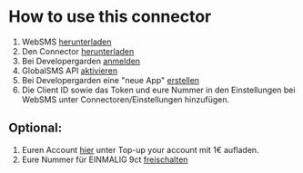 # How to use this connector
1. WebSMS [herunterladen](https://play.google.com/store/apps/details?id=de.ub0r.android.websms)
2. Den Connector [herunterladen](https://play.google.com/store/apps/details?id=de.ph1b.dgard)
3. Bei Developergarden [anmelden](https://www.developergarden.com)
4. GlobalSMS API [aktivieren](https://www.developergarden.com/de/mein-konto/api-verwaltung/)
6. Bei Developergarden eine "neue App" [erstellen](https://www.developergarden.com/de/mein-konto/applikationsverwaltung/)
7. Die Client ID sowie das Token und eure Nummer in den Einstellungen bei WebSMS unter Connectoren/Einstellungen hinzufügen.

## Optional:
1. Euren Account [hier](https://www.developergarden.com/my-account/account-management/) unter Top-up your account mit 1€ aufladen.
5. Eure Nummer für EINMALIG 9ct [freischalten](https://www.developergarden.com/de/mein-konto/api-verwaltung/rufnummernverwaltung/?op[action]=configApi)

